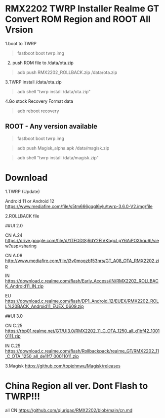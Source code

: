 # RMX2202 TWRP Installer Realme GT Convert  ROM Region and ROOT All Vrsion
1.boot to TWRP

> fastboot boot twrp.img

2. push ROM file to /data/ota.zip

> adb push RMX2202_ROLLBACK.zip /data/ota.zip

3.TWRP install /data/ota.zip

> adb shell "twrp install /data/ota.zip"

4.Go stock Recovery Format data

> adb reboot recovery

## ROOT - Any version available

> fastboot boot twrp.img

> adb push Magisk_alpha.apk /data/magisk.zip

> adb shell "twrp install /data/magisk.zip"

# Download

1.TWRP (Update)

Android 11 or Android 12 https://www.mediafire.com/file/s5tm666gqgl6ylu/twrp-3.6.0-V2.img/file

2.ROLLBACK file

##UI 2.0

CN A.24 https://drive.google.com/file/d/1TFODtSjRdY2EIVKbgcLgY6AiPOXhqu6I/view?usp=sharing

CN A.08 http://www.mediafire.com/file/j3v0moqzb153nrs/GT_A08_OTA_RMX2202.zip

IN https://download.c.realme.com/flash/Early_Access/IN/RMX2202_ROLLBACK_Android11_IN.zip

EU https://download.c.realme.com/flash/DP1_Android_12/EUEX/RMX2202_ROLL%20BACK_Android11_EUEX_0609.zip

##UI 3.0 

CN C.25 https://rbp01.realme.net/GT/UI3.0/RMX2202_11_C_OTA_1250_all_d1bf42_10010111.zip

IN C.25 https://download.c.realme.com/flash/Rollbackpack/realme_GT/RMX2202_11_C_OTA_1250_all_de11f7_00011011.zip

3.Magisk 
https://github.com/topjohnwu/Magisk/releases

# China Region all ver. Dont Flash to TWRP!!!

all CN https://github.com/qiurigao/RMX2202/blob/main/cn.md
